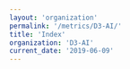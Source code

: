 ```yaml
---
layout: 'organization'
permalink: '/metrics/D3-AI/'
title: 'Index'
organization: 'D3-AI'
current_date: '2019-06-09'
---
```

